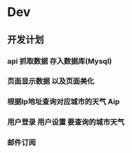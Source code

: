 # Dev
## 开发计划
### api 抓取数据 存入数据库(Mysql)
### 页面显示数据 以及页面美化
### 根据Ip地址查询对应城市的天气 Aip
### 用户登录  用户设置 要查询的城市天气
### 邮件订阅 

